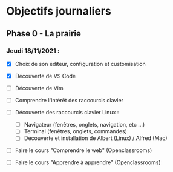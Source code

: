 # Objectifs journaliers

## Phase 0 - La prairie

### Jeudi 18/11/2021 :


* [X] Choix de son éditeur, configuration et customisation
* [X] Découverte de VS Code
* [ ] Découverte de Vim

* [ ] Comprendre l'intérêt des raccourcis clavier
* [ ] Découverte des raccourcis clavier Linux : 
  * [ ] Navigateur (fenêtres, onglets, navigation, etc …)
  * [ ] Terminal (fenêtres, onglets, commandes)
  * [ ] Découverte et installation de Albert (Linux) / Alfred (Mac)

* [ ] Faire le cours "Comprendre le web" (Openclassrooms)
* [ ] Faire le cours "Apprendre à apprendre" (Openclassrooms)


